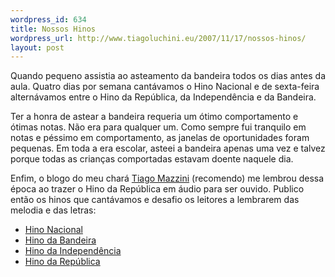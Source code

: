 ```yaml
--- 
wordpress_id: 634
title: Nossos Hinos
wordpress_url: http://www.tiagoluchini.eu/2007/11/17/nossos-hinos/
layout: post
---
```

Quando pequeno assistia ao asteamento da bandeira todos os dias antes da aula. Quatro dias por semana cantávamos o Hino Nacional e de sexta-feira alternávamos entre o Hino da República, da Independência e da Bandeira.

Ter a honra de astear a bandeira requeria um ótimo comportamento e ótimas notas. Não era para qualquer um. Como sempre fui tranquilo em notas e péssimo em comportamento, as janelas de oportunidades foram pequenas. Em toda a era escolar, asteei a bandeira apenas uma vez e talvez porque todas as crianças comportadas estavam doente naquele dia.

Enfim, o blogo do meu chará <a href="http://tiagomazziniobservateur.blogspot.com/2007/11/repblica.html" target="_blank">Tiago Mazzini</a> (recomendo) me lembrou dessa época ao trazer o Hino da República em áudio para ser ouvido. Publico então os hinos que cantávamos e desafio os leitores a lembrarem das melodia e das letras:
<ul>
	<li><a href="http://www.youtube.com/watch?v=MwY1cTNRmRk" target="_blank">Hino Nacional</a></li>
	<li><a href="http://www.youtube.com/watch?v=8zM0Xd-Vr0U" target="_blank">Hino da Bandeira</a></li>
	<li><a href="http://www.youtube.com/watch?v=cosDGASu2jw" target="_blank">Hino da Independência</a></li>
	<li><a href="http://www.youtube.com/watch?v=AIjS_4xlYuM" target="_blank">Hino da República</a></li>
</ul>
